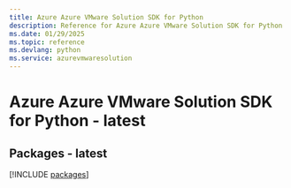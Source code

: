 ```yaml
---
title: Azure Azure VMware Solution SDK for Python
description: Reference for Azure Azure VMware Solution SDK for Python
ms.date: 01/29/2025
ms.topic: reference
ms.devlang: python
ms.service: azurevmwaresolution
---
```

# Azure Azure VMware Solution SDK for Python - latest
## Packages - latest
[!INCLUDE [packages](azure-vmware-solution-index.md)]